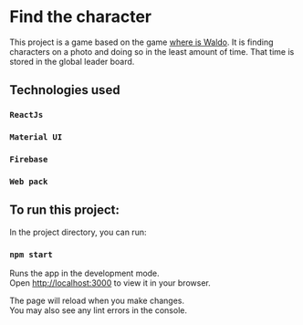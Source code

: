 # Find the character

This project is a game based on the game 
[where is Waldo](https://waldo.fandom.com/wiki/Where%27s_Waldo%3F).
It is finding characters on a photo and doing so in the least amount of time. That time is stored in the global leader board.

## Technologies used
### `ReactJs`
### `Material UI`
### `Firebase`
### `Web pack`

## To run this project:

In the project directory, you can run:

### `npm start`

Runs the app in the development mode.\
Open [http://localhost:3000](http://localhost:3000) to view it in your browser.

The page will reload when you make changes.\
You may also see any lint errors in the console.
